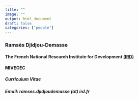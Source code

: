 ```yaml
---
title: ""
image: ""
output: html_document
draft: false
categories: ["people"]
---
```

### Ramsès Djidjou-Demasse

#### The French National Research Institute for Development [(IRD)](https://en.ird.fr/content/key-stakeholder-sustainable-development-science)
#### MIVEGEC

##### Curriculum Vitae

##### Email: ramses.djidjoudemasse (at) ird.fr
